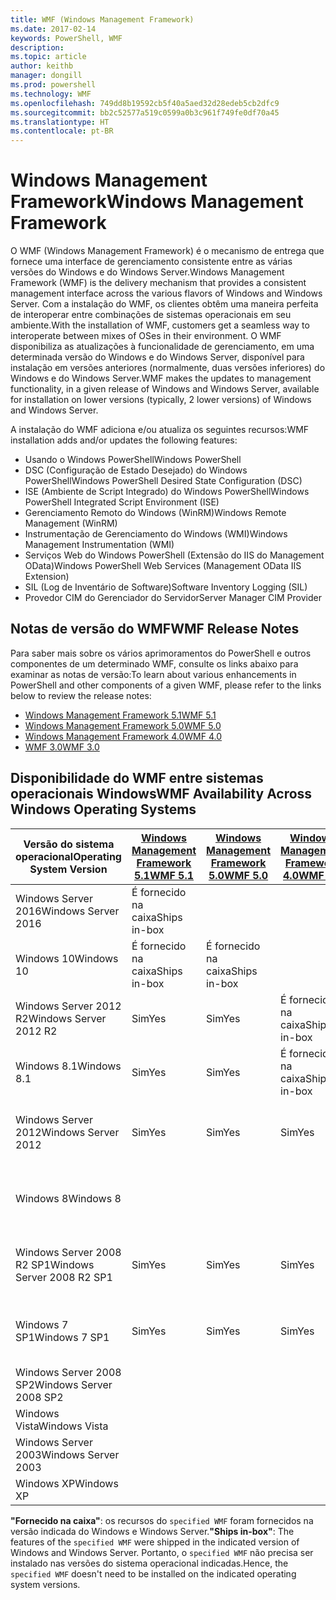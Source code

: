 ```yaml
---
title: WMF (Windows Management Framework)
ms.date: 2017-02-14
keywords: PowerShell, WMF
description: 
ms.topic: article
author: keithb
manager: dongill
ms.prod: powershell
ms.technology: WMF
ms.openlocfilehash: 749dd8b19592cb5f40a5aed32d28edeb5cb2dfc9
ms.sourcegitcommit: bb2c52577a519c0599a0b3c961f749fe0df70a45
ms.translationtype: HT
ms.contentlocale: pt-BR
---
```

# <a name="windows-management-framework"></a><span data-ttu-id="4b9ca-103">Windows Management Framework</span><span class="sxs-lookup"><span data-stu-id="4b9ca-103">Windows Management Framework</span></span>

<span data-ttu-id="4b9ca-104">O WMF (Windows Management Framework) é o mecanismo de entrega que fornece uma interface de gerenciamento consistente entre as várias versões do Windows e do Windows Server.</span><span class="sxs-lookup"><span data-stu-id="4b9ca-104">Windows Management Framework (WMF) is the delivery mechanism that provides a consistent management interface across the various flavors of Windows and Windows Server.</span></span>
<span data-ttu-id="4b9ca-105">Com a instalação do WMF, os clientes obtêm uma maneira perfeita de interoperar entre combinações de sistemas operacionais em seu ambiente.</span><span class="sxs-lookup"><span data-stu-id="4b9ca-105">With the installation of WMF, customers get a seamless way to interoperate between mixes of OSes in their environment.</span></span>
<span data-ttu-id="4b9ca-106">O WMF disponibiliza as atualizações à funcionalidade de gerenciamento, em uma determinada versão do Windows e do Windows Server, disponível para instalação em versões anteriores (normalmente, duas versões inferiores) do Windows e do Windows Server.</span><span class="sxs-lookup"><span data-stu-id="4b9ca-106">WMF makes the updates to management functionality, in a given release of Windows and Windows Server, available for installation on lower versions (typically, 2 lower versions) of Windows and Windows Server.</span></span>

<span data-ttu-id="4b9ca-107">A instalação do WMF adiciona e/ou atualiza os seguintes recursos:</span><span class="sxs-lookup"><span data-stu-id="4b9ca-107">WMF installation adds and/or updates the following features:</span></span>

- <span data-ttu-id="4b9ca-108">Usando o Windows PowerShell</span><span class="sxs-lookup"><span data-stu-id="4b9ca-108">Windows PowerShell</span></span>
- <span data-ttu-id="4b9ca-109">DSC (Configuração de Estado Desejado) do Windows PowerShell</span><span class="sxs-lookup"><span data-stu-id="4b9ca-109">Windows PowerShell Desired State Configuration (DSC)</span></span>
- <span data-ttu-id="4b9ca-110">ISE (Ambiente de Script Integrado) do Windows PowerShell</span><span class="sxs-lookup"><span data-stu-id="4b9ca-110">Windows PowerShell Integrated Script Environment (ISE)</span></span>
- <span data-ttu-id="4b9ca-111">Gerenciamento Remoto do Windows (WinRM)</span><span class="sxs-lookup"><span data-stu-id="4b9ca-111">Windows Remote Management (WinRM)</span></span>
- <span data-ttu-id="4b9ca-112">Instrumentação de Gerenciamento do Windows (WMI)</span><span class="sxs-lookup"><span data-stu-id="4b9ca-112">Windows Management Instrumentation (WMI)</span></span>
- <span data-ttu-id="4b9ca-113">Serviços Web do Windows PowerShell (Extensão do IIS do Management OData)</span><span class="sxs-lookup"><span data-stu-id="4b9ca-113">Windows PowerShell Web Services (Management OData IIS Extension)</span></span>
- <span data-ttu-id="4b9ca-114">SIL (Log de Inventário de Software)</span><span class="sxs-lookup"><span data-stu-id="4b9ca-114">Software Inventory Logging (SIL)</span></span>
- <span data-ttu-id="4b9ca-115">Provedor CIM do Gerenciador do Servidor</span><span class="sxs-lookup"><span data-stu-id="4b9ca-115">Server Manager CIM Provider</span></span>

## <a name="wmf-release-notes"></a><span data-ttu-id="4b9ca-116">Notas de versão do WMF</span><span class="sxs-lookup"><span data-stu-id="4b9ca-116">WMF Release Notes</span></span>

<span data-ttu-id="4b9ca-117">Para saber mais sobre os vários aprimoramentos do PowerShell e outros componentes de um determinado WMF, consulte os links abaixo para examinar as notas de versão:</span><span class="sxs-lookup"><span data-stu-id="4b9ca-117">To learn about various enhancements in PowerShell and other components of a given WMF, please refer to the links below to review the release notes:</span></span>

- [<span data-ttu-id="4b9ca-118">Windows Management Framework 5.1</span><span class="sxs-lookup"><span data-stu-id="4b9ca-118">WMF 5.1</span></span>](5.1/release-notes.md)
- [<span data-ttu-id="4b9ca-119">Windows Management Framework 5.0</span><span class="sxs-lookup"><span data-stu-id="4b9ca-119">WMF 5.0</span></span>](5.0/releasenotes.md)
- [<span data-ttu-id="4b9ca-120">Windows Management Framework 4.0</span><span class="sxs-lookup"><span data-stu-id="4b9ca-120">WMF 4.0</span></span>](https://download.microsoft.com/download/3/D/6/3D61D262-8549-4769-A660-230B67E15B25/Windows%20Management%20Framework%204%200%20Release%20Notes.docx)
- [<span data-ttu-id="4b9ca-121">WMF 3.0</span><span class="sxs-lookup"><span data-stu-id="4b9ca-121">WMF 3.0</span></span>](https://download.microsoft.com/download/E/7/6/E76850B8-DA6E-4FF5-8CCE-A24FC513FD16/WMF%203%20Release%20Notes.docx)

## <a name="wmf-availability-across-windows-operating-systems"></a><span data-ttu-id="4b9ca-122">Disponibilidade do WMF entre sistemas operacionais Windows</span><span class="sxs-lookup"><span data-stu-id="4b9ca-122">WMF Availability Across Windows Operating Systems</span></span>

| <span data-ttu-id="4b9ca-123">Versão do sistema operacional</span><span class="sxs-lookup"><span data-stu-id="4b9ca-123">Operating System Version</span></span> | [<span data-ttu-id="4b9ca-124">Windows Management Framework 5.1</span><span class="sxs-lookup"><span data-stu-id="4b9ca-124">WMF 5.1</span></span>](https://aka.ms/wmf51download) | [<span data-ttu-id="4b9ca-125">Windows Management Framework 5.0</span><span class="sxs-lookup"><span data-stu-id="4b9ca-125">WMF 5.0</span></span>](https://aka.ms/wmf5download) | [<span data-ttu-id="4b9ca-126">Windows Management Framework 4.0</span><span class="sxs-lookup"><span data-stu-id="4b9ca-126">WMF 4.0</span></span>](https://aka.ms/wmf4download) |  [<span data-ttu-id="4b9ca-127">WMF 3.0</span><span class="sxs-lookup"><span data-stu-id="4b9ca-127">WMF 3.0</span></span>](https://aka.ms/wmf3download) | [<span data-ttu-id="4b9ca-128">WMF 2.0</span><span class="sxs-lookup"><span data-stu-id="4b9ca-128">WMF 2.0</span></span>](https://aka.ms/wmf2download) |
| ------------------------ | ----------- | ----------- | ----------- | ------------ |  ------------- |
| <span data-ttu-id="4b9ca-129">Windows Server 2016</span><span class="sxs-lookup"><span data-stu-id="4b9ca-129">Windows Server 2016</span></span> | <span data-ttu-id="4b9ca-130">É fornecido na caixa</span><span class="sxs-lookup"><span data-stu-id="4b9ca-130">Ships in-box</span></span> |  |  |  |  |
| <span data-ttu-id="4b9ca-131">Windows 10</span><span class="sxs-lookup"><span data-stu-id="4b9ca-131">Windows 10</span></span> | <span data-ttu-id="4b9ca-132">É fornecido na caixa</span><span class="sxs-lookup"><span data-stu-id="4b9ca-132">Ships in-box</span></span> | <span data-ttu-id="4b9ca-133">É fornecido na caixa</span><span class="sxs-lookup"><span data-stu-id="4b9ca-133">Ships in-box</span></span>  | | | |  
| <span data-ttu-id="4b9ca-134">Windows Server 2012 R2</span><span class="sxs-lookup"><span data-stu-id="4b9ca-134">Windows Server 2012 R2</span></span>| <span data-ttu-id="4b9ca-135">Sim</span><span class="sxs-lookup"><span data-stu-id="4b9ca-135">Yes</span></span> | <span data-ttu-id="4b9ca-136">Sim</span><span class="sxs-lookup"><span data-stu-id="4b9ca-136">Yes</span></span> | <span data-ttu-id="4b9ca-137">É fornecido na caixa</span><span class="sxs-lookup"><span data-stu-id="4b9ca-137">Ships in-box</span></span> |  |  |
| <span data-ttu-id="4b9ca-138">Windows 8.1</span><span class="sxs-lookup"><span data-stu-id="4b9ca-138">Windows 8.1</span></span> | <span data-ttu-id="4b9ca-139">Sim</span><span class="sxs-lookup"><span data-stu-id="4b9ca-139">Yes</span></span> | <span data-ttu-id="4b9ca-140">Sim</span><span class="sxs-lookup"><span data-stu-id="4b9ca-140">Yes</span></span> |  <span data-ttu-id="4b9ca-141">É fornecido na caixa</span><span class="sxs-lookup"><span data-stu-id="4b9ca-141">Ships in-box</span></span> |  |  |
| <span data-ttu-id="4b9ca-142">Windows Server 2012</span><span class="sxs-lookup"><span data-stu-id="4b9ca-142">Windows Server 2012</span></span> | <span data-ttu-id="4b9ca-143">Sim</span><span class="sxs-lookup"><span data-stu-id="4b9ca-143">Yes</span></span> | <span data-ttu-id="4b9ca-144">Sim</span><span class="sxs-lookup"><span data-stu-id="4b9ca-144">Yes</span></span> | <span data-ttu-id="4b9ca-145">Sim</span><span class="sxs-lookup"><span data-stu-id="4b9ca-145">Yes</span></span> |  <span data-ttu-id="4b9ca-146">É fornecido na caixa</span><span class="sxs-lookup"><span data-stu-id="4b9ca-146">Ships in-box</span></span> | |
| <span data-ttu-id="4b9ca-147">Windows 8</span><span class="sxs-lookup"><span data-stu-id="4b9ca-147">Windows 8</span></span> |  |  |  | <span data-ttu-id="4b9ca-148">É fornecido na caixa</span><span class="sxs-lookup"><span data-stu-id="4b9ca-148">Ships in-box</span></span> | |
| <span data-ttu-id="4b9ca-149">Windows Server 2008 R2 SP1</span><span class="sxs-lookup"><span data-stu-id="4b9ca-149">Windows Server 2008 R2 SP1</span></span> | <span data-ttu-id="4b9ca-150">Sim</span><span class="sxs-lookup"><span data-stu-id="4b9ca-150">Yes</span></span> | <span data-ttu-id="4b9ca-151">Sim</span><span class="sxs-lookup"><span data-stu-id="4b9ca-151">Yes</span></span> | <span data-ttu-id="4b9ca-152">Sim</span><span class="sxs-lookup"><span data-stu-id="4b9ca-152">Yes</span></span> |  <span data-ttu-id="4b9ca-153">Sim</span><span class="sxs-lookup"><span data-stu-id="4b9ca-153">Yes</span></span>| <span data-ttu-id="4b9ca-154">É fornecido na caixa</span><span class="sxs-lookup"><span data-stu-id="4b9ca-154">Ships in-box</span></span> |
| <span data-ttu-id="4b9ca-155">Windows 7 SP1</span><span class="sxs-lookup"><span data-stu-id="4b9ca-155">Windows 7 SP1</span></span>  | <span data-ttu-id="4b9ca-156">Sim</span><span class="sxs-lookup"><span data-stu-id="4b9ca-156">Yes</span></span> | <span data-ttu-id="4b9ca-157">Sim</span><span class="sxs-lookup"><span data-stu-id="4b9ca-157">Yes</span></span> | <span data-ttu-id="4b9ca-158">Sim</span><span class="sxs-lookup"><span data-stu-id="4b9ca-158">Yes</span></span> | <span data-ttu-id="4b9ca-159">Sim</span><span class="sxs-lookup"><span data-stu-id="4b9ca-159">Yes</span></span> | <span data-ttu-id="4b9ca-160">É fornecido na caixa</span><span class="sxs-lookup"><span data-stu-id="4b9ca-160">Ships in-box</span></span> |
| <span data-ttu-id="4b9ca-161">Windows Server 2008 SP2</span><span class="sxs-lookup"><span data-stu-id="4b9ca-161">Windows Server 2008 SP2</span></span> | | | | <span data-ttu-id="4b9ca-162">Sim</span><span class="sxs-lookup"><span data-stu-id="4b9ca-162">Yes</span></span> | <span data-ttu-id="4b9ca-163">Sim</span><span class="sxs-lookup"><span data-stu-id="4b9ca-163">Yes</span></span> |
| <span data-ttu-id="4b9ca-164">Windows Vista</span><span class="sxs-lookup"><span data-stu-id="4b9ca-164">Windows Vista</span></span> | | | | | <span data-ttu-id="4b9ca-165">Sim</span><span class="sxs-lookup"><span data-stu-id="4b9ca-165">Yes</span></span> |
| <span data-ttu-id="4b9ca-166">Windows Server 2003</span><span class="sxs-lookup"><span data-stu-id="4b9ca-166">Windows Server 2003</span></span>| | | |  | <span data-ttu-id="4b9ca-167">Sim</span><span class="sxs-lookup"><span data-stu-id="4b9ca-167">Yes</span></span> |
| <span data-ttu-id="4b9ca-168">Windows XP</span><span class="sxs-lookup"><span data-stu-id="4b9ca-168">Windows XP</span></span> | | | |  | <span data-ttu-id="4b9ca-169">Sim</span><span class="sxs-lookup"><span data-stu-id="4b9ca-169">Yes</span></span> |

<span data-ttu-id="4b9ca-170">**"Fornecido na caixa"**: os recursos do `specified WMF` foram fornecidos na versão indicada do Windows e Windows Server.</span><span class="sxs-lookup"><span data-stu-id="4b9ca-170">**"Ships in-box"**: The features of the `specified WMF` were shipped in the indicated version of  Windows and Windows Server.</span></span>
<span data-ttu-id="4b9ca-171">Portanto, o `specified WMF` não precisa ser instalado nas versões do sistema operacional indicadas.</span><span class="sxs-lookup"><span data-stu-id="4b9ca-171">Hence, the `specified WMF` doesn't need to be installed on the indicated operating system versions.</span></span>
